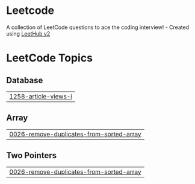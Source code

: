 # Leetcode
A collection of LeetCode questions to ace the coding interview! - Created using [LeetHub v2](https://github.com/arunbhardwaj/LeetHub-2.0)

<!---LeetCode Topics Start-->
# LeetCode Topics
## Database
|  |
| ------- |
| [1258-article-views-i](https://github.com/manishasahu271/Leetcode/tree/master/1258-article-views-i) |
## Array
|  |
| ------- |
| [0026-remove-duplicates-from-sorted-array](https://github.com/manishasahu271/Leetcode/tree/master/0026-remove-duplicates-from-sorted-array) |
## Two Pointers
|  |
| ------- |
| [0026-remove-duplicates-from-sorted-array](https://github.com/manishasahu271/Leetcode/tree/master/0026-remove-duplicates-from-sorted-array) |
<!---LeetCode Topics End-->